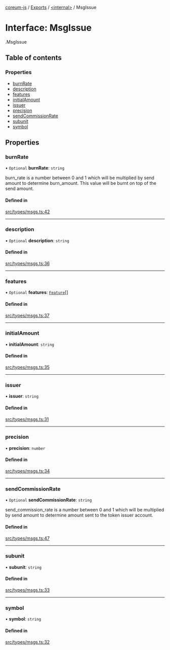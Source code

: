 [coreum-js](../README.md) / [Exports](../modules.md) / [<internal\>](../modules/internal_.md) / MsgIssue

# Interface: MsgIssue

[<internal>](../modules/internal_.md).MsgIssue

## Table of contents

### Properties

- [burnRate](internal_.MsgIssue.md#burnrate)
- [description](internal_.MsgIssue.md#description)
- [features](internal_.MsgIssue.md#features)
- [initialAmount](internal_.MsgIssue.md#initialamount)
- [issuer](internal_.MsgIssue.md#issuer)
- [precision](internal_.MsgIssue.md#precision)
- [sendCommissionRate](internal_.MsgIssue.md#sendcommissionrate)
- [subunit](internal_.MsgIssue.md#subunit)
- [symbol](internal_.MsgIssue.md#symbol)

## Properties

### burnRate

• `Optional` **burnRate**: `string`

burn_rate is a number between 0 and 1 which will be multiplied by send amount to determine
burn_amount. This value will be burnt on top of the send amount.

#### Defined in

[src/types/msgs.ts:42](https://github.com/PyramydLabs/coreum-js/blob/37d165f/src/types/msgs.ts#L42)

___

### description

• `Optional` **description**: `string`

#### Defined in

[src/types/msgs.ts:36](https://github.com/PyramydLabs/coreum-js/blob/37d165f/src/types/msgs.ts#L36)

___

### features

• `Optional` **features**: [`Feature`](../enums/Feature.md)[]

#### Defined in

[src/types/msgs.ts:37](https://github.com/PyramydLabs/coreum-js/blob/37d165f/src/types/msgs.ts#L37)

___

### initialAmount

• **initialAmount**: `string`

#### Defined in

[src/types/msgs.ts:35](https://github.com/PyramydLabs/coreum-js/blob/37d165f/src/types/msgs.ts#L35)

___

### issuer

• **issuer**: `string`

#### Defined in

[src/types/msgs.ts:31](https://github.com/PyramydLabs/coreum-js/blob/37d165f/src/types/msgs.ts#L31)

___

### precision

• **precision**: `number`

#### Defined in

[src/types/msgs.ts:34](https://github.com/PyramydLabs/coreum-js/blob/37d165f/src/types/msgs.ts#L34)

___

### sendCommissionRate

• `Optional` **sendCommissionRate**: `string`

send_commission_rate is a number between 0 and 1 which will be multiplied by send amount to determine
amount sent to the token issuer account.

#### Defined in

[src/types/msgs.ts:47](https://github.com/PyramydLabs/coreum-js/blob/37d165f/src/types/msgs.ts#L47)

___

### subunit

• **subunit**: `string`

#### Defined in

[src/types/msgs.ts:33](https://github.com/PyramydLabs/coreum-js/blob/37d165f/src/types/msgs.ts#L33)

___

### symbol

• **symbol**: `string`

#### Defined in

[src/types/msgs.ts:32](https://github.com/PyramydLabs/coreum-js/blob/37d165f/src/types/msgs.ts#L32)
